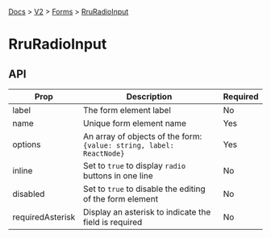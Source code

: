 [Docs](/) > [V2](/docs/v2/get-started) > [Forms](/docs/v2/components/RruForm) > [RruRadioInput](/docs/v2/components/RruRadioInput)


# RruRadioInput

## API

| Prop | Description | Required |
|-|-|-|
| label | The form element label | No |
| name | Unique form element name | Yes |
| options | An array of objects of the form:<br>`{value: string, label: ReactNode}`<br> | Yes |
| inline | Set to `true` to display `radio` buttons in one line | No |
| disabled | Set to `true` to disable the editing of the form element | No |
| requiredAsterisk | Display an asterisk to indicate the field is required | No |

